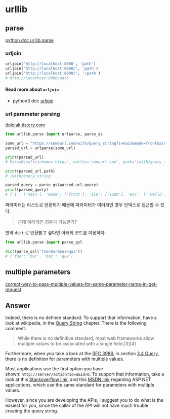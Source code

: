# urllib

## parse

[python doc urllib.parse](https://docs.python.org/3/library/urllib.parse.html)

### urljoin

```python
urljoin('http://localhost:8000', 'path')
urljoin('http://localhost:8000/', 'path')
urljoin('http://localhost:8000/', '/path')
# http://localhost:8000/path
```

#### Read more about `urljoin`

- python3 doc [urljoin](https://docs.python.org/ko/3/library/urllib.parse.html#urllib.parse.urljoin)

### url parameter parsing

[dololak.tistory.com](https://dololak.tistory.com/254)

```python
from urllib.parse import urlparse, parse_qs

some_url = "https://someurl.com/with/query_string?i=main&mode=front&sid=12ab&enc=+Hello"
parsed_url = urlparse(some_url)

print(parsed_url)
# ParseResult(scheme='https', netloc='someurl.com', path='/with/query_string', params='', query='i=main&mode=front&sid=12ab&enc=+Hello', fragment='')

print(parsed_url.path)
# /with/query_string

parsed_query = parse_qs(parsed_url.query)
print(parsed_query)
# {'i': ['main'], 'mode': ['front'], 'sid': ['12ab'], 'enc': [' Hello']}
```

파라미터는 리스트로 반환되기 때문에 파라미터가 여러개인 경우 인덱스로 접근할 수 있다.

> 근데 여러개인 경우가 가능한가?

만약 `dict` 로 반환받고 싶다면 아래의 코드를 이용하자.

```python
from urllib.parse import parse_qsl

dict(parse_qsl('foo=bar&baz=qux'))
# {'foo': 'bar', 'baz': 'qux'}
```

## multiple parameters

[correct-way-to-pass-multiple-values-for-same-parameter-name-in-get-request](https://stackoverflow.com/questions/24059773/correct-way-to-pass-multiple-values-for-same-parameter-name-in-get-request)

## Answer

Indeed, there is no defined standard. To support that information, have a look at wikipedia, in the [Query String](http://en.wikipedia.org/wiki/Query_string) chapter. There is the following comment:

> While there is no definitive standard, most web frameworks allow multiple values to be associated with a single field.[3][4]

Furthermore, when you take a look at the [RFC 3986](http://tools.ietf.org/html/rfc3986), in section [3.4 Query](http://tools.ietf.org/html/rfc3986#section-3.4), there is no definition for parameters with multiple values.

Most applications use the first option you have shown: `http://server/action?id=a&id=b`. To support that information, take a look at this [Stackoverflow link](https://stackoverflow.com/questions/724526/how-to-pass-multiple-parameters-in-a-querystring), and this [MSDN link](<http://msdn.microsoft.com/en-us/library/ms524784(v=vs.90).aspx>) regarding ASP.NET applications, which use the same standard for parameters with multiple values.

However, since you are developing the APIs, I suggest you to do what is the easiest for you, since the caller of the API will not have much trouble creating the query string.
